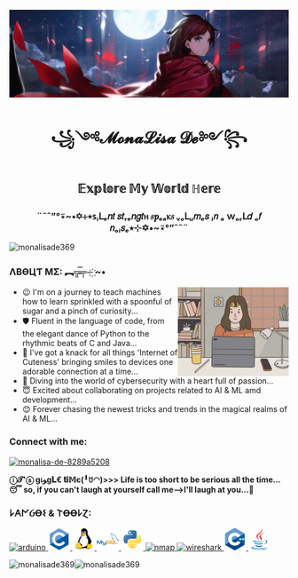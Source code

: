 ![logo](https://github.com/monalisade369/monalisade369/blob/main/anime_banner_wall.jpg)
<h1 align="center" color="#5D3FD3">꧁༺𝓜𝓸𝓷𝓪𝓛𝓲𝓼𝓪 𝓓𝓮༻꧂</h1>
<h2 align="center" color="blue">𝔼𝕩𝕡𝕝𝕠𝕣𝕖 𝕄𝕪 𝕎𝕠𝕣𝕝𝕕 ℍ𝕖𝕣𝕖</h2>
<h3 align="center" color="#A020F0">¨˜ˆ”°⍣~•✡⊹٭ꜱᵢԼₑ𝑛𝑡 𝑠𝑡ᵣₑ𝑛𝑔𝑡ⲏ 𝑠𝒑ₑₐⲕ𝑠 ᵥₒԼᵤ𝑚ₑ𝑠 ᵢ𝑛 ₐ ｗₒᵣԼ𝑑 ₒ𝑓 𝑛ₒᵢ𝑠ₑ٭⊹✡•~⍣°”ˆ˜¨</h3>
<p align="left"> <img src="https://komarev.com/ghpvc/?username=monalisade369&label=Profile%20views&color=0e75b6&style=flat" alt="monalisade369" /> </p>

<h3 alignt="left">ΛBӨЦƬ MΣ: ︻╦̵̵̿╤─ ҉~•</h3>
<img align="right"width="200"src="https://github.com/monalisade369/monalisade369/blob/main/girl_coding.gif">

- 😉 I'm on a journey to teach machines how to learn sprinkled with a spoonful of sugar and a pinch of curiosity...
- 🛡️ Fluent in the language of code, from the elegant dance of Python to the rhythmic beats of C and Java...
- 🤗 I've got a knack for all things 'Internet of Cuteness' bringing smiles to devices one adorable connection at a time...
- 🤩 Diving into the world of cybersecurity with a heart full of passion...
- 😇 Excited about collaborating on projects related to AI & ML amd development...
- 😊 Forever chasing the newest tricks and trends in the magical realms of AI & ML...
<h3 align="left">Connect with me:</h3>
<p align="left">
<a href="https://www.linkedin.com/in/monalisa-de-8289a5208" target="blank"><img align="center" src="https://raw.githubusercontent.com/rahuldkjain/github-profile-readme-generator/master/src/images/icons/Social/linked-in-alt.svg" alt="monalisa-de-8289a5208" height="30" width="40" /></a>
</p>
<b color="#FF4500">ⓘ𝓣'ⓢ gเﻮg𝐋€ 𝐭𝐢𝕄є(╹ꇴ◠)>>> </b> <b color="#E79A3F">Life is too short to be serious all the time...😴 so, if you can't laugh at yourself call me—>I'll laugh at you...🤭</b>
<h3 align="left">𐌋𐌀𐌍ᏵꝊ𐌔 & 𐌕ꝊꝊ𐌋Ɀ:</h3>
<p align="left"> <a href="https://www.arduino.cc/" target="_blank" rel="noreferrer"> <img src="https://cdn.worldvectorlogo.com/logos/arduino-1.svg" alt="arduino" width="40" height="40"/> </a> <a href="https://www.cprogramming.com/" target="_blank" rel="noreferrer"> <img src="https://raw.githubusercontent.com/devicons/devicon/master/icons/c/c-original.svg" alt="c" width="40" height="40"/> </a>  <a href="https://www.linux.org/" target="_blank" rel="noreferrer"> <img src="https://raw.githubusercontent.com/devicons/devicon/master/icons/linux/linux-original.svg" alt="linux" width="40" height="40"/> </a> <a href="https://www.mysql.com/" target="_blank" rel="noreferrer"> <img src="https://raw.githubusercontent.com/devicons/devicon/master/icons/mysql/mysql-original-wordmark.svg" alt="mysql" width="40" height="40"/> </a> <a href="https://www.python.org" target="_blank" rel="noreferrer"> <img src="https://raw.githubusercontent.com/devicons/devicon/master/icons/python/python-original.svg" alt="python" width="40" height="40"/> </a> <a href="https://nmap.org" target="_blank" rel="noreferrer"> <img
src="https://nmap.org/images/nmap-logo-256x256.png" alt="nmap" width="40" height="40"/> </a> <a href="https://www.wireshark.org" target="_blank" rel="noreferrer"> <img
src="https://cdn.icon-icons.com/icons2/1508/PNG/512/wireshark_104082.png" alt="wireshark" width="40" height="40"/> </a> <a href="https://isocpp.org/" target="_blank" rel="noreferrer"> <img src="https://raw.githubusercontent.com/devicons/devicon/master/icons/cplusplus/cplusplus-original.svg" alt="cplusplus" width="40" height="40"/> </a> <a href="https://www.java.com" target="_blank" rel="noreferrer"> <img src="https://raw.githubusercontent.com/devicons/devicon/master/icons/java/java-original.svg" alt="java" width="40" height="40"/> </a>
<p><img align="left" src="https://github-readme-stats.vercel.app/api/top-langs?username=monalisade369&show_icons=true&locale=en&layout=compact&theme=gotham" alt="monalisade369" /></p>

<p><img align="left" src="https://github-readme-streak-stats.herokuapp.com/?user=monalisade369&theme=gotham" alt="monalisade369" /></p>

